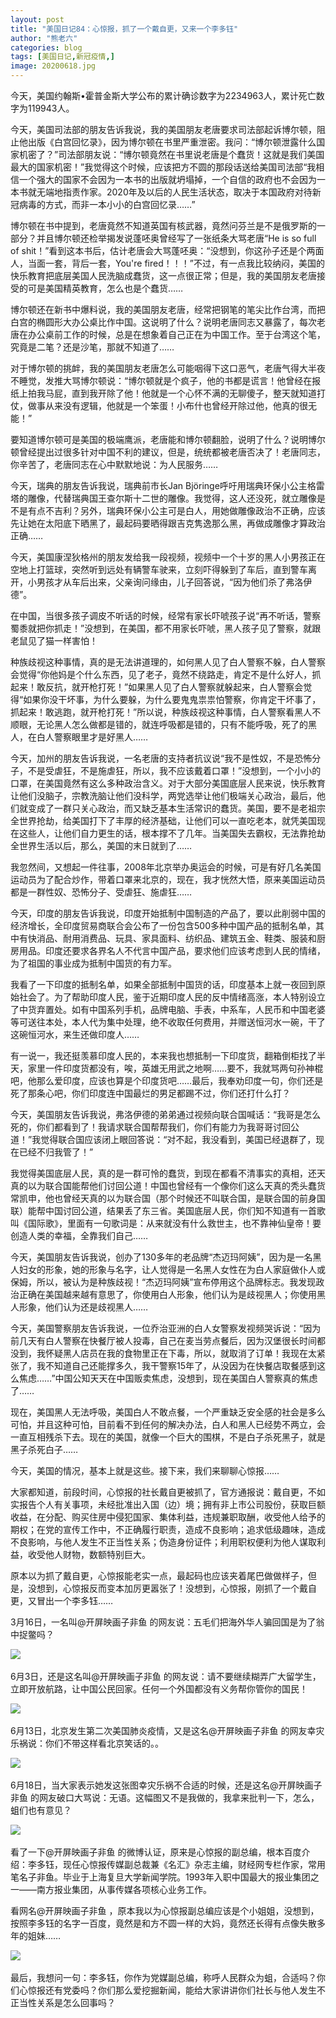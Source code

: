 ```yaml
---
layout: post
title: "美国日记84：心惊报，抓了一个戴自更，又来一个李多钰"
author: "熊老六"
categories: blog
tags: [美国日记,新冠疫情,]
image: 20200618.jpg
---
```

​​​​今天，美国约翰斯•霍普金斯大学公布的累计确诊数字为2234963人，累计死亡数字为119943人。

今天，美国司法部的朋友告诉我说，我的美国朋友老唐要求司法部起诉博尔顿，阻止他出版《白宫回忆录》，因为博尔顿在书里严重泄密。我问：“博尔顿泄露什么国家机密了？”司法部朋友说：“博尔顿竟然在书里说老唐是个蠢货！这就是我们美国最大的国家机密！”我觉得这个时候，应该把方不圆的那段话送给美国司法部“我相信一个强大的国家不会因为一本书的出版就坍塌掉，一个自信的政府也不会因为一本书就无端地指责作家。2020年及以后的人民生活状态，取决于本国政府对待新冠病毒的方式，而非一本小小的白宫回忆录……”

博尔顿在书中提到，老唐竟然不知道英国有核武器，竟然问芬兰是不是俄罗斯的一部分？并且博尔顿还检举揭发说蓬呸奥曾经写了一张纸条大骂老唐“He is so full of shit！”看到这本书后，估计老唐会大骂蓬呸奥：“没想到，你这孙子还是个两面人，当面一套，背后一套，You're fired！！！”不过，有一点我比较纳闷，美国的快乐教育把底层美国人民洗脑成蠢货，这一点很正常；但是，我的美国朋友老唐接受的可是美国精英教育，怎么也是个蠢货……

博尔顿还在新书中爆料说，我的美国朋友老唐，经常把钢笔的笔尖比作台湾，而把白宫的椭圆形大办公桌比作中国。这说明了什么？说明老唐同志又暴露了，每次老唐在办公桌前工作的时候，总是在想象着自己正在为中国工作。至于台湾这个笔，究竟是二笔？还是沙笔，那就不知道了……

对于博尔顿的挑衅，我的美国朋友老唐怎么可能咽得下这口恶气，老唐气得大半夜不睡觉，发推大骂博尔顿说：“博尔顿就是个疯子，他的书都是谎言！他曾经在报纸上拍我马屁，直到我开除了他！他就是一个心怀不满的无聊傻子，整天就知道打仗，做事从来没有逻辑，他就是一个笨蛋！小布什也曾经开除过他，他真的很无能！”

要知道博尔顿可是美国的极端鹰派，老唐能和博尔顿翻脸，说明了什么？说明博尔顿曾经提出过很多针对中国不利的建议，但是，统统都被老唐否决了！老唐同志，你辛苦了，老唐同志在心中默默地说：为人民服务……

今天，瑞典的朋友告诉我说，瑞典前市长Jan Björinge呼吁用瑞典环保小公主格雷塔的雕像，代替瑞典国王查尔斯十二世的雕像。我觉得，这人还没死，就立雕像是不是有点不吉利？另外，瑞典环保小公主可是白人，用她做雕像政治不正确，应该先让她在太阳底下晒黑了，最起码要晒得跟吉克隽逸那么黑，再做成雕像才算政治正确……

今天，美国康涅狄格州的朋友发给我一段视频，视频中一个十岁的黑人小男孩正在空地上打篮球，突然听到远处有辆警车驶来，立刻吓得躲到了车后，直到警车离开，小男孩才从车后出来，父亲询问缘由，儿子回答说，“因为他们杀了弗洛伊德”。

在中国，当很多孩子调皮不听话的时候，经常有家长吓唬孩子说“再不听话，警察蜀黍就把你抓走！”没想到，在美国，都不用家长吓唬，黑人孩子见了警察，就跟老鼠见了猫一样害怕！

种族歧视这种事情，真的是无法讲道理的，如何黑人见了白人警察不躲，白人警察会觉得“你他妈是个什么东西，见了老子，竟然不绕路走，肯定不是什么好人，抓起来！敢反抗，就开枪打死！”如果黑人见了白人警察就躲起来，白人警察会觉得“如果你没干坏事，为什么要躲，为什么要鬼鬼祟祟怕警察，你肯定干坏事了，抓起来！敢逃跑，就开枪打死！”所以说，种族歧视这种事情，白人警察看黑人不顺眼，无论黑人怎么做都是错的，就连呼吸都是错的，只有不能呼吸，死了的黑人，在白人警察眼里才是好黑人……

今天，加州的朋友告诉我说，一名老唐的支持者抗议说“我不是性奴，不是恐怖分子，不是受虐狂，不是施虐狂，所以，我不应该戴着口罩！”没想到，一个小小的口罩，在美国竟然有这么多种政治含义。对于大部分美国底层人民来说，快乐教育让他们没脑子，宗教洗脑让他们没科学，两党选举让他们极端关心政治，最后，他们就变成了一群只关心政治，而又缺乏基本生活常识的蠢货。美国，要不是老祖宗全世界抢劫，给美国打下了丰厚的经济基础，让他们可以一直吃老本，就凭美国现在这些人，让他们自力更生的话，根本撑不了几年。当美国失去霸权，无法靠抢劫全世界生活以后，那么，美国的末日就到了……

我忽然间，又想起一件往事，2008年北京举办奥运会的时候，可是有好几名美国运动员为了配合炒作，带着口罩来北京的，现在，我才恍然大悟，原来美国运动员都是一群性奴、恐怖分子、受虐狂、施虐狂……

今天，印度的朋友告诉我说，印度开始抵制中国制造的产品了，要以此削弱中国的经济增长，全印度贸易商联合会公布了一份包含500多种中国产品的抵制名单，其中有快消品、耐用消费品、玩具、家具面料、纺织品、建筑五金、鞋类、服装和厨房用品。印度还要求各界名人不代言中国产品，要求他们应该考虑到人民的情绪，为了祖国的事业成为抵制中国货的有力军。

我看了一下印度的抵制名单，如果全部抵制中国货的话，印度基本上就一夜回到原始社会了。为了帮助印度人民，鉴于近期印度人民的反中情绪高涨，本人特别设立了中货弃置处。如有中国系列手机，品牌电脑、手表，中系车，人民币和中国老婆等可送往本处，本人代为集中处理，绝不收取任何费用，并赠送恒河水一碗，干了这碗恒河水，来生还做印度人……

有一说一，我还挺羡慕印度人民的，本来我也想抵制一下印度货，翻箱倒柜找了半天，家里一件印度货都没有，唉，英雄无用武之地啊……要不，我就骂两句孙神棍吧，他那么爱印度，应该也算是个印度货吧……最后，我奉劝印度一句，你们还是死了那条心吧，你们印度连中国最烂的男足都踢不过，你们还打什么打？

今天，美国朋友告诉我说，弗洛伊德的弟弟通过视频向联合国喊话：“我哥是怎么死的，你们都看到了！我请求联合国帮帮我们，你们有能力为我哥哥讨回公道！”我觉得联合国应该闭上眼回答说：“对不起，我没看到，美国已经退群了，现在已经不归我管了！”

我觉得美国底层人民，真的是一群可怜的蠢货，到现在都看不清事实的真相，还天真的以为联合国能帮他们讨回公道！中国也曾经有一个像你们这么天真的秃头蠢货常凯申，他也曾经天真的以为联合国（那个时候还不叫联合国，是联合国的前身国联）能帮中国讨回公道，结果丢了东三省。美国底层人民，你们知不知道有一首歌叫《国际歌》，里面有一句歌词是：从来就没有什么救世主，也不靠神仙皇帝！要创造人类的幸福，全靠我们自己……

今天，美国朋友告诉我说，创办了130多年的老品牌“杰迈玛阿姨”，因为是一名黑人妇女的形象，她的形象与名字，让人觉得是一名黑人女性在为白人家庭做仆人或保姆，所以，被认为是种族歧视！“杰迈玛阿姨”宣布停用这个品牌标志。我发现政治正确在美国越来越有意思了，你使用白人形象，他们认为是歧视黑人；你使用黑人形象，他们认为还是歧视黑人……

今天，美国警察朋友告诉我说，一位乔治亚洲的白人女警察发视频哭诉说：“因为前几天有白人警察在快餐厅被人投毒，自己在麦当劳点餐后，因为汉堡很长时间都没到，我怀疑黑人店员在我的食物里正在下毒，所以，就取消了订单！我现在太紧张了，我不知道自己还能撑多久，我干警察15年了，从没因为在快餐店取餐感到这么焦虑……”中国公知天天在中国贩卖焦虑，没想到，现在美国白人警察真的焦虑了……

现在，美国黑人无法呼吸，美国白人不敢点餐，一个严重缺乏安全感的社会是多么可怕，并且这种可怕，目前看不到任何的解决办法，白人和黑人已经势不两立，会一直互相残杀下去。现在的美国，就像一个巨大的围棋，不是白子杀死黑子，就是黑子杀死白子……

今天，美国的情况，基本上就是这些。接下来，我们来聊聊心惊报……

大家都知道，前段时间，心惊报的社长戴自更被抓了，官方通报说：戴自更，不如实报告个人有关事项，未经批准出入国（边）境；拥有非上市公司股份，获取巨额收益，在分配、购买住房中侵犯国家、集体利益，违规兼职取酬，收受他人给予的期权；在党的宣传工作中，不正确履行职责，造成不良影响；追求低级趣味，造成不良影响，与他人发生不正当性关系；伪造身份证件；利用职权便利为他人谋取利益，收受他人财物，数额特别巨大。

原本以为抓了戴自更，心惊报能老实一点，最起码也应该夹着尾巴做做样子，但是，没想到，心惊报反而变本加厉更嚣张了！没想到，心惊报，刚抓了一个戴自更，又冒出一个李多钰……

3月16日，一名叫@开屏映画子非鱼 的网友说：五毛们把海外华人骗回国是为了翁中捉鳖吗？

![]({{site.url}}/assets/img/eacedf04ly1gfwtk87ik9j20c80d3dkc.jpg)  

6月3日，还是这名叫@开屏映画子非鱼 的网友说：请不要继续糊弄广大留学生，立即开放航路，让中国公民回家。任何一个外国都没有义务帮你管你的国民！

![]({{site.url}}/assets/img/eacedf04ly1gfwtkne1s8j20c80e979j.jpg)  

6月13日，北京发生第二次美国肺炎疫情，又是这名@开屏映画子非鱼 的网友幸灾乐祸说：你们不带这样看北京笑话的。。

![]({{site.url}}/assets/img/eacedf04ly1gfwtl1ockfj20j616l4kp.jpg)  

6月18日，当大家表示她发这张图幸灾乐祸不合适的时候，还是这名@开屏映画子非鱼 的网友破口大骂说：无语。这幅图又不是我做的，我拿来批判一下，怎么，蛆们也有意见？

![]({{site.url}}/assets/img/eacedf04ly1gfwtljgjpfj20j616lqqr.jpg)  

看了一下@开屏映画子非鱼 的微博认证，原来是心惊报的副总编，根本百度介绍：李多钰，现任心惊报传媒副总裁兼《名汇》杂志主编，财经网专栏作家，常用笔名子非鱼。毕业于上海复旦大学新闻学院。1993年入职中国最大的报业集团之一——南方报业集团，从事传媒各项核心业务工作。

看网名@开屏映画子非鱼 ，原本我以为心惊报副总编应该是个小姐姐，没想到，按照李多钰的名字一百度，竟然是和方不圆一样的大妈，竟然还长得有点像失散多年的姐妹……

![]({{site.url}}/assets/img/004iBqFSly1girqoavivvj60j60y3qev02.jpg)  

最后，我想问一句：李多钰，你作为党媒副总编，称呼人民群众为蛆，合适吗？你们心惊报还有党委吗？你们那么爱挖掘新闻，能给大家讲讲你们社长与他人发生不正当性关系是怎么回事吗？